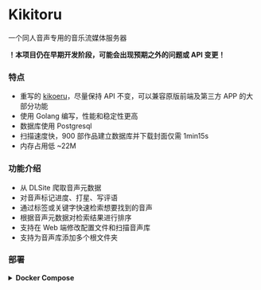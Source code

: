 # Kikitoru

一个同人音声专用的音乐流媒体服务器

**！本项目仍在早期开发阶段，可能会出现预期之外的问题或 API 变更！**

### 特点
- 重写的 [kikoeru](https://github.com/kikoeru-project/kikoeru-express)，尽量保持 API 不变，可以兼容原版前端及第三方 APP 的大部分功能
- 使用 Golang 编写，性能和稳定性更高
- 数据库使用 Postgresql
- 扫描速度快，900 部作品建立数据库并下载封面仅需 1min15s 
- 内存占用低 ~22M

### 功能介绍
- 从 DLSite 爬取音声元数据
- 对音声标记进度、打星、写评语
- 通过标签或关键字快速检索想要找到的音声
- 根据音声元数据对检索结果进行排序
- 支持在 Web 端修改配置文件和扫描音声库
- 支持为音声库添加多个根文件夹

### 部署

<details>
<summary>
<b>Docker Compose</b>
</summary>

1. 下载 [docker-compose.yaml](docker-compose.yaml) 到任意目录下
2. 新建 `data` 文件夹
3. 下载 [kikitoru-quasar/spa.zip](https://github.com/sakarie9/kikitoru-quasar/releases/latest/download/spa.zip)，解压到 `/data/dist` 下，保证存在 `/data/dist/index.html`

    正确配置后目录结构应如下
    
    ```shell
    kikitoru
    ├── data
    │   ├── config.json # 配置文件，运行后生成
    │   ├── dist
    │   │   ├── css
    │   │   ├── fonts
    │   │   ├── index.html
    │   │   ├── js
    │   │   └── statics
    │   └── postgresql # 数据库文件夹
    └── docker-compose.yaml
    ```
   
4. 在 `docker-compose.yaml` 的同级目录下运行 `docker-compose up -d` 启动

</details>
